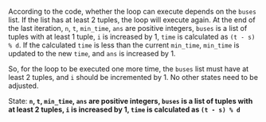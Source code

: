 According to the code, whether the loop can execute depends on the `buses` list. If the list has at least 2 tuples, the loop will execute again. At the end of the last iteration, `n`, `t`, `min_time`, `ans` are positive integers, `buses` is a list of tuples with at least 1 tuple, `i` is increased by 1, `time` is calculated as `(t - s) % d`. If the calculated `time` is less than the current `min_time`, `min_time` is updated to the new `time`, and `ans` is increased by 1. 

So, for the loop to be executed one more time, the `buses` list must have at least 2 tuples, and `i` should be incremented by 1. No other states need to be adjusted.

State: **`n`, `t`, `min_time`, `ans` are positive integers, `buses` is a list of tuples with at least 2 tuples, `i` is increased by 1, `time` is calculated as `(t - s) % d`**